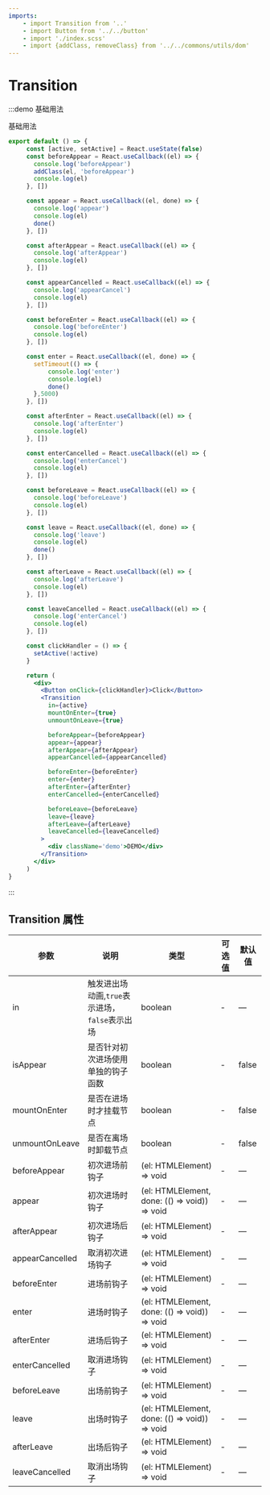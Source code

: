 ```yaml
---
imports:
    - import Transition from '..'
    - import Button from '../../button'
    - import './index.scss'
    - import {addClass, removeClass} from '../../commons/utils/dom'
---
```


# Transition

:::demo 基础用法

基础用法

```jsx
export default () => {
     const [active, setActive] = React.useState(false)
     const beforeAppear = React.useCallback((el) => {
       console.log('beforeAppear')
       addClass(el, 'beforeAppear')
       console.log(el)
     }, [])

     const appear = React.useCallback((el, done) => {
       console.log('appear')
       console.log(el)
       done()
     }, [])

     const afterAppear = React.useCallback((el) => {
       console.log('afterAppear')
       console.log(el)
     }, [])

     const appearCancelled = React.useCallback((el) => {
       console.log('appearCancel')
       console.log(el)
     }, [])

     const beforeEnter = React.useCallback((el) => {
       console.log('beforeEnter')
       console.log(el)
     }, [])

     const enter = React.useCallback((el, done) => {
       setTimeout(() => {
           console.log('enter')
           console.log(el)
           done()
       },5000)
     }, [])

     const afterEnter = React.useCallback((el) => {
       console.log('afterEnter')
       console.log(el)
     }, [])

     const enterCancelled = React.useCallback((el) => {
       console.log('enterCancel')
       console.log(el)
     }, [])

     const beforeLeave = React.useCallback((el) => {
       console.log('beforeLeave')
       console.log(el)
     }, [])

     const leave = React.useCallback((el, done) => {
       console.log('leave')
       console.log(el)
       done()
     }, [])

     const afterLeave = React.useCallback((el) => {
       console.log('afterLeave')
       console.log(el)
     }, [])

     const leaveCancelled = React.useCallback((el) => {
       console.log('enterCancel')
       console.log(el)
     }, [])

     const clickHandler = () => {
       setActive(!active)
     }

     return (
       <div>
         <Button onClick={clickHandler}>Click</Button>
         <Transition
           in={active}
           mountOnEnter={true}
           unmountOnLeave={true}

           beforeAppear={beforeAppear}
           appear={appear}
           afterAppear={afterAppear}
           appearCancelled={appearCancelled}

           beforeEnter={beforeEnter}
           enter={enter}
           afterEnter={afterEnter}
           enterCancelled={enterCancelled}

           beforeLeave={beforeLeave}
           leave={leave}
           afterLeave={afterLeave}
           leaveCancelled={leaveCancelled}
         >
           <div className='demo'>DEMO</div>
         </Transition>
       </div>
     )
}

```

:::

## Transition 属性

| 参数   | 说明                                       | 类型            | 可选值 | 默认值 |
| ------ | ------------------------------------------ | --------------- | ------ | ------ |
| in   | 触发进出场动画,`true`表示进场，`false`表示出场 | boolean | -   | —      |
| isAppear | 是否针对初次进场使用单独的钩子函数            | boolean  | -  | false      |
| mountOnEnter | 是否在进场时才挂载节点            | boolean  | -  | false      |
| unmountOnLeave | 是否在离场时卸载节点            | boolean  | -  | false      |
| beforeAppear   | 初次进场前钩子            | (el: HTMLElement) => void  | -   | —      |
| appear   | 初次进场时钩子            | (el: HTMLElement, done: (() => void)) => void  | -   | —      |
| afterAppear   | 初次进场后钩子            | (el: HTMLElement) => void  | -   | —      |
| appearCancelled   | 取消初次进场钩子            | (el: HTMLElement) => void  | -   | —      |
| beforeEnter   | 进场前钩子            | (el: HTMLElement) => void  | -   | —      |
| enter   | 进场时钩子            | (el: HTMLElement, done: (() => void)) => void  | -   | —      |
| afterEnter   | 进场后钩子            | (el: HTMLElement) => void  | -   | —      |
| enterCancelled   | 取消进场钩子            | (el: HTMLElement) => void  | -   | —      |
| beforeLeave   | 出场前钩子            | (el: HTMLElement) => void  | -   | —      |
| leave   | 出场时钩子            | (el: HTMLElement, done: (() => void)) => void  | -   | —      |
| afterLeave   | 出场后钩子            | (el: HTMLElement) => void  | -   | —      |
| leaveCancelled   | 取消出场钩子            | (el: HTMLElement) => void  | -   | —      |
